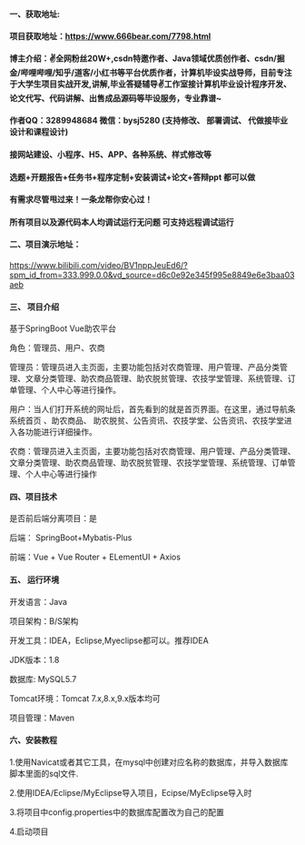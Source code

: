 #### 一、获取地址:

#### 项目获取地址：https://www.666bear.com/7798.html

**博主介绍：✌全网粉丝20W+,csdn特邀作者、Java领域优质创作者、csdn/掘金/哔哩哔哩/知乎/道客/小红书等平台优质作者，计算机毕设实战导师，目前专注于大学生项目实战开发,讲解,毕业答疑辅导✌工作室接计算机毕业设计程序开发、论文代写、代码讲解、出售成品源码等毕设服务，专业靠谱~**

#### 作者QQ：3289948684 微信：bysj5280 (支持修改、 部署调试、 代做接毕业设计和课程设计)

#### 接网站建设、小程序、H5、APP、各种系统、样式修改等

#### 选题+开题报告+任务书+程序定制+安装调试+论文+答辩ppt 都可以做

#### 有需求尽管甩过来！一条龙帮你安心过！

#### 所有项目以及源代码本人均调试运行无问题 可支持远程调试运行


#### 二、项目演示地址：

https://www.bilibili.com/video/BV1nppJeuEd6/?spm_id_from=333.999.0.0&vd_source=d6c0e92e345f995e8849e6e3baa03aeb

#### 三、 项目介绍

基于SpringBoot Vue助农平台

角色：管理员、用户、农商

管理员：管理员进入主页面，主要功能包括对农商管理、用户管理、产品分类管理、文章分类管理、助农商品管理、助农脱贫管理、农技学堂管理、系统管理、订单管理、个人中心等进行操作。

用户：当人们打开系统的网址后，首先看到的就是首页界面。在这里，通过导航条 系统首页 、助农商品、 助农脱贫、公告资讯、农技学堂、公告资讯、农技学堂进入各功能进行详细操作。

农商：管理员进入主页面，主要功能包括对农商管理、用户管理、产品分类管理、文章分类管理、助农商品管理、助农脱贫管理、农技学堂管理、系统管理、订单管理、个人中心等进行操作

#### 四、项目技术

是否前后端分离项目：是

后端： SpringBoot+Mybatis-Plus

前端：Vue + Vue Router + ELementUI + Axios

#### 五、 运行环境

开发语言：Java

项目架构：B/S架构

开发工具：IDEA，Eclipse,Myeclipse都可以。推荐IDEA

JDK版本：1.8

数据库: MySQL5.7

Tomcat环境：Tomcat 7.x,8.x,9.x版本均可

项目管理：Maven



#### 六、安装教程

1.使用Navicat或者其它工具，在mysql中创建对应名称的数据库，并导入数据库脚本里面的sql文件.

2.使用IDEA/Eclipse/MyEclipse导入项目，Ecipse/MyEclipse导入时

3.将项目中config.properties中的数据库配置改为自己的配置

4.启动项目
